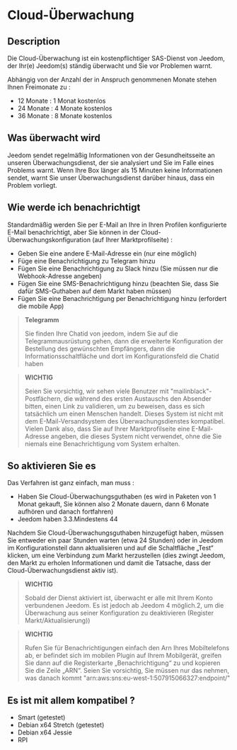 # Cloud-Überwachung

## Description

Die Cloud-Überwachung ist ein kostenpflichtiger SAS-Dienst von Jeedom, der Ihr(e) Jeedom(s) ständig überwacht und Sie vor Problemen warnt.

Abhängig von der Anzahl der in Anspruch genommenen Monate stehen Ihnen Freimonate zu : 

- 12 Monate : 1 Monat kostenlos
- 24 Monate : 4 Monate kostenlos
- 36 Monate : 8 Monate kostenlos

## Was überwacht wird

Jeedom sendet regelmäßig Informationen von der Gesundheitsseite an unseren Überwachungsdienst, der sie analysiert und Sie im Falle eines Problems warnt. Wenn Ihre Box länger als 15 Minuten keine Informationen sendet, warnt Sie unser Überwachungsdienst darüber hinaus, dass ein Problem vorliegt.

## Wie werde ich benachrichtigt

Standardmäßig werden Sie per E-Mail an Ihre in Ihren Profilen konfigurierte E-Mail benachrichtigt, aber Sie können in der Cloud-Überwachungskonfiguration (auf Ihrer Marktprofilseite) : 

- Geben Sie eine andere E-Mail-Adresse ein (nur eine möglich)
- Füge eine Benachrichtigung zu Telegram hinzu
- Fügen Sie eine Benachrichtigung zu Slack hinzu (Sie müssen nur die Webhook-Adresse angeben)
- Fügen Sie eine SMS-Benachrichtigung hinzu (beachten Sie, dass Sie dafür SMS-Guthaben auf dem Markt haben müssen)
- Fügen Sie eine Benachrichtigung per Benachrichtigung hinzu (erfordert die mobile App) 

> **Telegramm**
>
> Sie finden Ihre Chatid von jeedom, indem Sie auf die Telegrammausrüstung gehen, dann die erweiterte Konfiguration der Bestellung des gewünschten Empfängers, dann die Informationsschaltfläche und dort im Konfigurationsfeld die Chatid haben

> **WICHTIG**
>
> Seien Sie vorsichtig, wir sehen viele Benutzer mit "mailinblack"-Postfächern, die während des ersten Austauschs den Absender bitten, einen Link zu validieren, um zu beweisen, dass es sich tatsächlich um einen Menschen handelt. Dieses System ist nicht mit dem E-Mail-Versandsystem des Überwachungsdienstes kompatibel. Vielen Dank also, dass Sie auf Ihrer Marktprofilseite eine E-Mail-Adresse angeben, die dieses System nicht verwendet, ohne die Sie niemals eine Benachrichtigung vom System erhalten.

## So aktivieren Sie es

Das Verfahren ist ganz einfach, man muss : 

- Haben Sie Cloud-Überwachungsguthaben (es wird in Paketen von 1 Monat gekauft, Sie können also 2 Monate dauern, dann 6 Monate aufhören und danach fortfahren)
- Jeedom haben 3.3.Mindestens 44

Nachdem Sie Cloud-Überwachungsguthaben hinzugefügt haben, müssen Sie entweder ein paar Stunden warten (etwa 24 Stunden) oder in Jeedom im Konfigurationsteil dann aktualisieren und auf die Schaltfläche „Test“ klicken, um eine Verbindung zum Markt herzustellen (dies zwingt Jeedom, den Markt zu erholen Informationen und damit die Tatsache, dass der Cloud-Überwachungsdienst aktiv ist).

>**WICHTIG**
>
> Sobald der Dienst aktiviert ist, überwacht er alle mit Ihrem Konto verbundenen Jeedom. Es ist jedoch ab Jeedom 4 möglich.2, um die Überwachung aus seiner Konfiguration zu deaktivieren (Register Markt/Aktualisierung))

>**WICHTIG**
>
> Rufen Sie für Benachrichtigungen einfach den Arn Ihres Mobiltelefons ab, er befindet sich im mobilen Plugin auf Ihrem Mobilgerät, greifen Sie dann auf die Registerkarte „Benachrichtigung“ zu und kopieren Sie die Zeile „ARN“. Seien Sie vorsichtig, Sie müssen nur das nehmen, was danach kommt "arn:aws:sns:eu-west-1:507915066327:endpoint/"

## Es ist mit allem kompatibel ?

- Smart (getestet)
- Debian x64 Stretch (getestet)
- Debian x64 Jessie
- RPI
